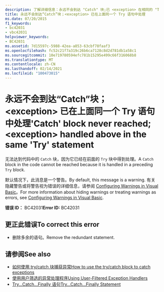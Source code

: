 ```yaml
---
description: 了解详细信息：永远不会到达 "Catch" 块;已 <exception> 在相同的 "Try" 语句中处理
title: 永远不会到达“Catch”块；<exception> 已在上面同一个 Try 语句中处理
ms.date: 07/20/2015
f1_keywords:
- bc42031
- vbc42031
helpviewer_keywords:
- BC42031
ms.assetid: 7d15597c-5988-42ea-a853-63cbf78faaf3
ms.openlocfilehash: fc52c21f7a319c26b6ca7128c8d2d781db1a58c1
ms.sourcegitcommit: 10e719780594efc781b15295e499c66f316068b8
ms.translationtype: MT
ms.contentlocale: zh-CN
ms.lasthandoff: 02/14/2021
ms.locfileid: "100473015"
---
```

# <a name="catch-block-never-reached-exception-handled-above-in-the-same-try-statement"></a><span data-ttu-id="f3966-103">永远不会到达“Catch”块；\<exception> 已在上面同一个 Try 语句中处理</span><span class="sxs-lookup"><span data-stu-id="f3966-103">'Catch' block never reached; \<exception> handled above in the same 'Try' statement</span></span>

<span data-ttu-id="f3966-104">无法达到代码中的 `Catch` 块，因为它已经在前面的 `Try` 块中得到处理。</span><span class="sxs-lookup"><span data-stu-id="f3966-104">A `Catch` block in the code cannot be reached because it is handled in a preceding `Try` block.</span></span>  
  
<span data-ttu-id="f3966-105">默认情况下，此消息是一个警告。</span><span class="sxs-lookup"><span data-stu-id="f3966-105">By default, this message is a warning.</span></span> <span data-ttu-id="f3966-106">有关隐藏警告或将警告视为错误的详细信息，请参阅 [Configuring Warnings in Visual Basic](/visualstudio/ide/configuring-warnings-in-visual-basic)。</span><span class="sxs-lookup"><span data-stu-id="f3966-106">For more information about hiding warnings or treating warnings as errors, see [Configuring Warnings in Visual Basic](/visualstudio/ide/configuring-warnings-in-visual-basic).</span></span>
  
 <span data-ttu-id="f3966-107">**错误 ID：** BC42031</span><span class="sxs-lookup"><span data-stu-id="f3966-107">**Error ID:** BC42031</span></span>  
  
## <a name="to-correct-this-error"></a><span data-ttu-id="f3966-108">更正此错误</span><span class="sxs-lookup"><span data-stu-id="f3966-108">To correct this error</span></span>  
  
- <span data-ttu-id="f3966-109">删除多余的语句。</span><span class="sxs-lookup"><span data-stu-id="f3966-109">Remove the redundant statement.</span></span>  
  
## <a name="see-also"></a><span data-ttu-id="f3966-110">请参阅</span><span class="sxs-lookup"><span data-stu-id="f3966-110">See also</span></span>

- [<span data-ttu-id="f3966-111">如何使用 try/catch 块捕获异常</span><span class="sxs-lookup"><span data-stu-id="f3966-111">How to use the try/catch block to catch exceptions</span></span>](../../standard/exceptions/how-to-use-the-try-catch-block-to-catch-exceptions.md)
- [<span data-ttu-id="f3966-112">使用用户筛选的异常处理程序</span><span class="sxs-lookup"><span data-stu-id="f3966-112">Using User-Filtered Exception Handlers</span></span>](../../standard/exceptions/using-user-filtered-exception-handlers.md)
- [<span data-ttu-id="f3966-113">Try...Catch...Finally 语句</span><span class="sxs-lookup"><span data-stu-id="f3966-113">Try...Catch...Finally Statement</span></span>](../language-reference/statements/try-catch-finally-statement.md)
